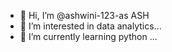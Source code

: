 - 👋 Hi, I’m @ashwini-123-as ASH
- 👀 I’m interested in data analytics...
- 🌱 I’m currently learning python ...


<!---
ashwini-123-as/ashwini-123-as is a ✨ special ✨ repository because its `README.md` (this file) appears on your GitHub profile.
You can click the Preview link to take a look at your changes.
--->
